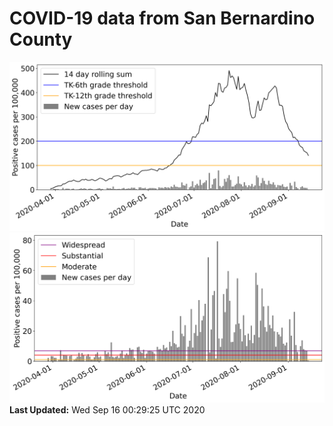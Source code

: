 # COVID-19 data from San Bernardino County
![image1](plots/graph.png)
![image2](plots/classification.png)
**Last Updated:** Wed Sep 16 00:29:25 UTC 2020